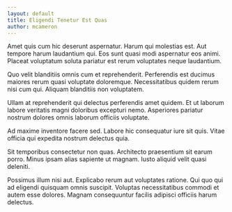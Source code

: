 ```yaml
---
layout: default
title: Eligendi Tenetur Est Quas
author: mcameron
---
```


Amet quis cum hic deserunt aspernatur. Harum qui molestias est. Aut tempore harum laudantium qui. Eos sunt quasi modi aspernatur eos animi. Placeat voluptatum soluta pariatur est rerum voluptates neque laudantium.

Quo velit blanditiis omnis cum et reprehenderit. Perferendis est ducimus maiores rerum quasi voluptate doloremque. Necessitatibus quidem rerum nisi cum qui. Aliquam blanditiis non voluptatem.

Ullam at reprehenderit qui delectus perferendis amet quidem. Et ut laborum labore veritatis magni doloribus excepturi nemo. Asperiores pariatur nostrum dolores omnis laborum officiis voluptate.

Ad maxime inventore facere sed. Labore hic consequatur iure sit quis. Vitae officia qui expedita nostrum delectus quia.

Sit temporibus consectetur non quas. Architecto praesentium sit earum porro. Minus ipsam alias sapiente ut magnam. Iusto aliquid velit quasi deleniti.

Possimus illum nisi aut. Explicabo rerum aut voluptates ratione. Qui quo qui ad eligendi quisquam omnis suscipit. Voluptas necessitatibus commodi et autem esse dolores. Magnam consequuntur facilis adipisci officiis harum delectus.
